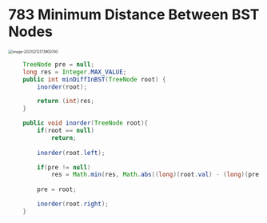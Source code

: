 















# 783 Minimum Distance Between BST Nodes

<img src="701-800.assets/image-20210212173900740.png" alt="image-20210212173900740" style="zoom:50%;" />

```java
    TreeNode pre = null;
    long res = Integer.MAX_VALUE;
    public int minDiffInBST(TreeNode root) {
        inorder(root);

        return (int)res;
    }

    public void inorder(TreeNode root){
        if(root == null)    
            return;
        
        inorder(root.left);

        if(pre != null)
            res = Math.min(res, Math.abs((long)(root.val) - (long)(pre.val)));
        
        pre = root;

        inorder(root.right);
    }
```

